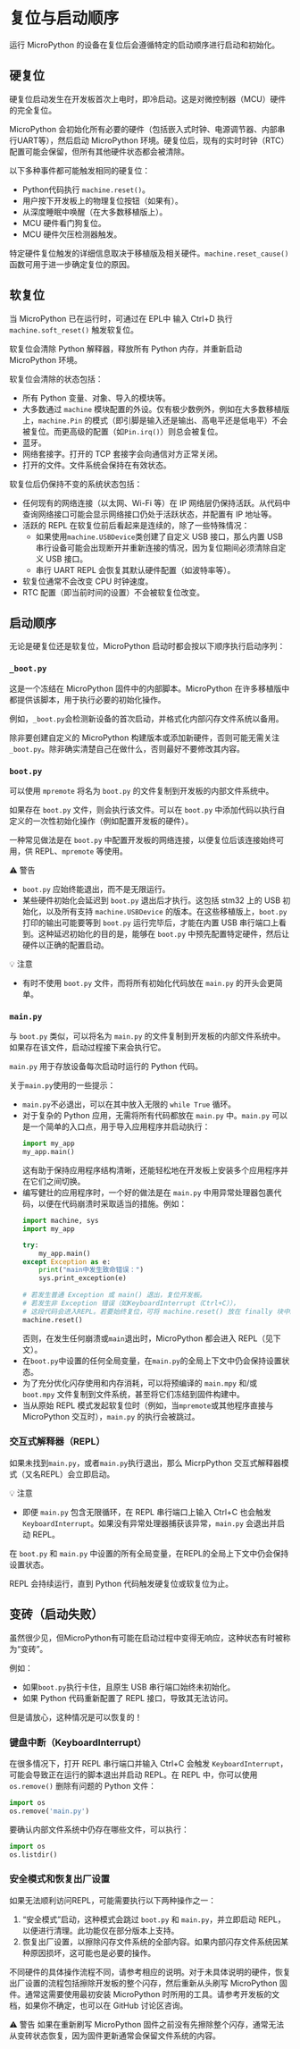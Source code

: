# 复位与启动顺序

运行 MicroPython 的设备在复位后会遵循特定的启动顺序进行启动和初始化。

## 硬复位

硬复位启动发生在开发板首次上电时，即冷启动。这是对微控制器（MCU）硬件的完全复位。

MicroPython 会初始化所有必要的硬件（包括嵌入式时钟、电源调节器、内部串行UART等），然后启动 MicroPython 环境。硬复位后，现有的实时时钟（RTC）配置可能会保留，但所有其他硬件状态都会被清除。

以下多种事件都可能触发相同的硬复位：

- Python代码执行 `machine.reset()`。
- 用户按下开发板上的物理复位按钮（如果有）。
- 从深度睡眠中唤醒（在大多数移植版上）。
- MCU 硬件看门狗复位。
- MCU 硬件欠压检测器触发。

特定硬件复位触发的详细信息取决于移植版及相关硬件。`machine.reset_cause()`函数可用于进一步确定复位的原因。

## 软复位

当 MicroPython 已在运行时，可通过在 EPL中 输入 Ctrl+D 执行 `machine.soft_reset()` 触发软复位。

软复位会清除 Python 解释器，释放所有 Python 内存，并重新启动 MicroPython 环境。

软复位会清除的状态包括：
- 所有 Python 变量、对象、导入的模块等。
- 大多数通过 `machine` 模块配置的外设。仅有极少数例外，例如在大多数移植版上，`machine.Pin` 的模式（即引脚是输入还是输出、高电平还是低电平）不会被复位。而更高级的配置（如`Pin.irq()`）则总会被复位。
- 蓝牙。
- 网络套接字。打开的 TCP 套接字会向通信对方正常关闭。
- 打开的文件。文件系统会保持在有效状态。

软复位后仍保持不变的系统状态包括：
- 任何现有的网络连接（以太网、Wi-Fi 等）在 IP 网络层仍保持活跃。从代码中查询网络接口可能会显示网络接口仍处于活跃状态，并配置有 IP 地址等。
- 活跃的 REPL 在软复位前后看起来是连续的，除了一些特殊情况：
  - 如果使用`machine.USBDevice`类创建了自定义 USB 接口，那么内置 USB 串行设备可能会出现断开并重新连接的情况，因为复位期间必须清除自定义 USB 接口。
  - 串行 UART REPL 会恢复其默认硬件配置（如波特率等）。
- 软复位通常不会改变 CPU 时钟速度。
- RTC 配置（即当前时间的设置）不会被软复位改变。

## 启动顺序

无论是硬复位还是软复位，MicroPython 启动时都会按以下顺序执行启动序列：

### `_boot.py`

这是一个冻结在 MicroPython 固件中的内部脚本。MicroPython 在许多移植版中都提供该脚本，用于执行必要的初始化操作。

例如，`_boot.py`会检测新设备的首次启动，并格式化内部闪存文件系统以备用。

除非要创建自定义的 MicroPython 构建版本或添加新硬件，否则可能无需关注`_boot.py`。除非确实清楚自己在做什么，否则最好不要修改其内容。

### `boot.py`

可以使用 `mpremote` 将名为 `boot.py` 的文件复制到开发板的内部文件系统中。

如果存在 `boot.py` 文件，则会执行该文件。可以在 `boot.py` 中添加代码以执行自定义的一次性初始化操作（例如配置开发板的硬件）。

一种常见做法是在 `boot.py` 中配置开发板的网络连接，以便复位后该连接始终可用，供 REPL、`mpremote` 等使用。

⚠️ 警告
- `boot.py` 应始终能退出，而不是无限运行。
- 某些硬件初始化会延迟到 `boot.py` 退出后才执行。这包括 stm32 上的 USB 初始化，以及所有支持 `machine.USBDevice` 的版本。在这些移植版上，`boot.py` 打印的输出可能要等到 `boot.py` 运行完毕后，才能在内置 USB 串行端口上看到。这种延迟初始化的目的是，能够在 `boot.py` 中预先配置特定硬件，然后让硬件以正确的配置启动。

💡 注意
- 有时不使用 `boot.py` 文件，而将所有初始化代码放在 `main.py` 的开头会更简单。

### `main.py`

与 `boot.py` 类似，可以将名为 `main.py` 的文件复制到开发板的内部文件系统中。如果存在该文件，启动过程接下来会执行它。

`main.py` 用于存放设备每次启动时运行的 Python 代码。

关于`main.py`使用的一些提示：
- `main.py`不必退出，可以在其中放入无限的 `while True` 循环。
- 对于复杂的 Python 应用，无需将所有代码都放在 `main.py` 中。`main.py` 可以是一个简单的入口点，用于导入应用程序并启动执行：
  ```python
  import my_app
  my_app.main()
  ```
  这有助于保持应用程序结构清晰，还能轻松地在开发板上安装多个应用程序并在它们之间切换。
- 编写健壮的应用程序时，一个好的做法是在 `main.py` 中用异常处理器包裹代码，以便在代码崩溃时采取适当的措施。例如：
  ```python
  import machine, sys
  import my_app
  
  try:
      my_app.main()
  except Exception as e:
      print("main中发生致命错误：")
      sys.print_exception(e)
      
  # 若发生普通 Exception 或 main() 退出，复位开发板。
  # 若发生非 Exception 错误（如KeyboardInterrupt（Ctrl+C）），
  # 这段代码会进入REPL。若要始终复位，可将 machine.reset() 放在 finally 块中。
  machine.reset()
  ```
  否则，在发生任何崩溃或`main`退出时，MicroPython 都会进入 REPL（见下文）。
- 在`boot.py`中设置的任何全局变量，在`main.py`的全局上下文中仍会保持设置状态。
- 为了充分优化闪存使用和内存消耗，可以将预编译的 `main.mpy` 和/或 `boot.mpy` 文件复制到文件系统，甚至将它们冻结到固件构建中。
- 当从原始 REPL 模式发起软复位时（例如，当`mpremote`或其他程序直接与 MicroPython 交互时），`main.py` 的执行会被跳过。

### 交互式解释器（REPL）

如果未找到`main.py`，或者`main.py`执行退出，那么 MicrpPython 交互式解释器模式（又名REPL）会立即启动。

💡 注意
- 即便 `main.py` 包含无限循环，在 REPL 串行端口上输入 Ctrl+C 也会触发 `KeyboardInterrupt`。如果没有异常处理器捕获该异常，`main.py` 会退出并启动 REPL。

在 `boot.py` 和 `main.py` 中设置的所有全局变量，在REPL的全局上下文中仍会保持设置状态。

REPL 会持续运行，直到 Python 代码触发硬复位或软复位为止。


## 变砖（启动失败）

虽然很少见，但MicroPython有可能在启动过程中变得无响应，这种状态有时被称为“变砖”。

例如：
- 如果`boot.py`执行卡住，且原生 USB 串行端口始终未初始化。
- 如果 Python 代码重新配置了 REPL 接口，导致其无法访问。

但是请放心，这种情况是可以恢复的！

### 键盘中断（KeyboardInterrupt）

在很多情况下，打开 REPL 串行端口并输入 Ctrl+C 会触发 `KeyboardInterrupt`，可能会导致正在运行的脚本退出并启动 REPL。在 REPL 中，你可以使用 `os.remove()` 删除有问题的 Python 文件：

```python
import os
os.remove('main.py')
```

要确认内部文件系统中仍存在哪些文件，可以执行：

```python
import os
os.listdir()
```

### 安全模式和恢复出厂设置

如果无法顺利访问REPL，可能需要执行以下两种操作之一：
1. “安全模式”启动，这种模式会跳过 `boot.py` 和 `main.py`，并立即启动 REPL，以便进行清理。此功能仅在部分版本上支持。
2. 恢复出厂设置，以擦除闪存文件系统的全部内容。如果内部闪存文件系统因某种原因损坏，这可能也是必要的操作。

不同硬件的具体操作流程不同，请参考相应的说明。对于未具体说明的硬件，恢复出厂设置的流程包括擦除开发板的整个闪存，然后重新从头刷写 MicroPython 固件。通常这需要使用最初安装 MicroPython 时所用的工具。请参考开发板的文档，如果你不确定，也可以在 GitHub 讨论区咨询。

⚠️ 警告
如果在重新刷写 MicroPython 固件之前没有先擦除整个闪存，通常无法从变砖状态恢复，因为固件更新通常会保留文件系统的内容。
